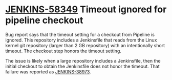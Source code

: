 # [JENKINS-58349](https://issues.jenkins-ci.org/browse/JENKINS-58349) Timeout ignored for pipeline checkout

Bug report says that the timeout setting for a checkout from Pipeline is ignored.
This repository includes a Jenkinsfile that reads from the Linux kernel git 
repository (larger than 2 GB repository) with an intentionally short timeout.
The checkout step honors the timeout setting.

The issue is likely when a large repository includes a Jenkinsfile,
then the initial checkout to obtain the Jenkinsfile does not honor the timeout.
That failure was reported as [JENKINS-38973](https://issues.jenkins-ci.org/browse/JENKINS-38973).
